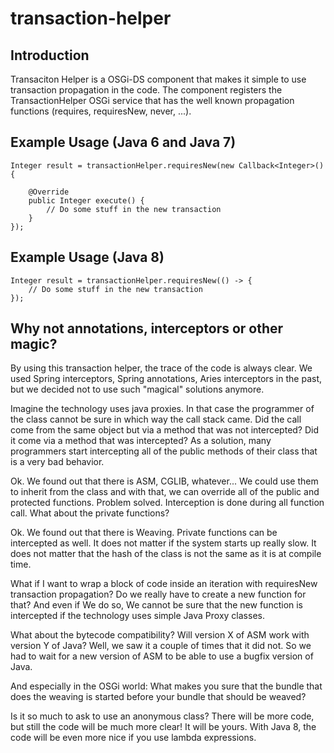 transaction-helper
==================

## Introduction

Transaciton Helper is a OSGi-DS component that makes it simple to use
transaction propagation in the code. The component registers the
TransactionHelper OSGi service that has the well known propagation
functions (requires, requiresNew, never, ...).


## Example Usage (Java 6 and Java 7)

    Integer result = transactionHelper.requiresNew(new Callback<Integer>() {

        @Override
        public Integer execute() {
            // Do some stuff in the new transaction
        }
    });

## Example Usage (Java 8)

    Integer result = transactionHelper.requiresNew(() -> {
        // Do some stuff in the new transaction
    });

## Why not annotations, interceptors or other magic?

By using this transaction helper, the trace of the code is always clear. We
used Spring interceptors, Spring annotations, Aries interceptors in the past,
but we decided not to use such "magical" solutions anymore.

Imagine the technology uses java proxies. In that case the programmer of the
class cannot be sure in which way the call stack came. Did the call come
from the same object but via a method that was not intercepted? Did it
come via a method that was intercepted? As a solution, many programmers
start intercepting all of the public methods of their class that is a very
bad behavior.

Ok. We found out that there is ASM, CGLIB, whatever... We could use them
to inherit from the class and with that, we can override all of the public
and protected functions. Problem solved. Interception is done during all
function call. What about the private functions?

Ok. We found out that there is Weaving. Private functions can be intercepted
as well. It does not matter if the system starts up really slow. It does not
matter that the hash of the class is not the same as it is at compile time.

What if I want to wrap a block of code inside an iteration with requiresNew
transaction propagation? Do we really have to create a new function for that?
And even if We do so, We cannot be sure that the new function is intercepted
if the technology uses simple Java Proxy classes.

What about the bytecode compatibility? Will version X of ASM work with
version Y of Java? Well, we saw it a couple of times that it did not. So we
had to wait for a new version of ASM to be able to use a bugfix version of
Java.

And especially in the OSGi world: What makes you sure that the bundle that
does the weaving is started before your bundle that should be weaved?

Is it so much to ask to use an anonymous class? There will be more code, but
still the code will be much more clear! It will be yours. With Java 8, the
code will be even more nice if you use lambda expressions.
